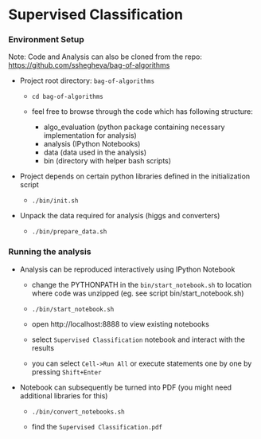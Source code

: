 Supervised Classification
==========================

### Environment Setup

Note: Code and Analysis can also be cloned from the repo: https://github.com/sshegheva/bag-of-algorithms

 - Project root directory: `bag-of-algorithms`
 
    - `cd bag-of-algorithms`
    
    - feel free to browse through the code which has following structure:
        - algo_evaluation (python package containing necessary implementation for analysis)
        - analysis (IPython Notebooks)
        - data (data used in the analysis)
        - bin (directory with helper bash scripts)
 
 - Project depends on certain python libraries defined in the initialization script
 
    - `./bin/init.sh`
    
 - Unpack the data required for analysis (higgs and converters)
 
    - `./bin/prepare_data.sh`
    
    
### Running the analysis
    
 - Analysis can be reproduced interactively using IPython Notebook
 
    - change the PYTHONPATH in the `bin/start_notebook.sh` to location where code was unzipped
        (eg. see script bin/start_notebook.sh)
 
    - `./bin/start_notebook.sh`
    
    - open http://localhost:8888 to view existing notebooks
    
    - select `Supervised Classification` notebook and interact with the results
    
    - you can select `Cell->Run All` or execute statements one by one by pressing `Shift+Enter`
    
 - Notebook can subsequently be turned into PDF (you might need additional libraries for this)
 
    - `./bin/convert_notebooks.sh`
    
    - find the `Supervised Classification.pdf` 